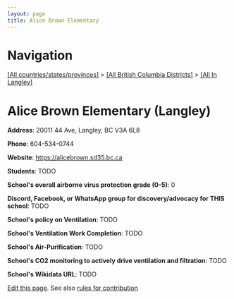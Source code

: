 ```yaml
---
layout: page
title: Alice Brown Elementary
---
```

# Navigation

[[All countries/states/provinces]](../../..) > [[All British Columbia Districts]](../..) > [[All In Langley]](..)

# Alice Brown Elementary (Langley)

**Address**: 20011 44 Ave, Langley, BC V3A 6L8

**Phone**: 604-534-0744

**Website**: <https://alicebrown.sd35.bc.ca>

**Students**: TODO

**School's overall airborne virus protection grade (0-5)**: 0

**Discord, Facebook, or WhatsApp group for discovery/advocacy for THIS school**: TODO

**School's policy on Ventilation**: TODO

**School's Ventilation Work Completion**: TODO

**School's Air-Purification**: TODO

**School's CO2 monitoring to actively drive ventilation and filtration**: TODO

**School's Wikidata URL**: TODO


[Edit this page](https://github.com/ventilate-schools/BC/edit/main/./Langley/Alice_Brown_Elementary.md). See also [rules for contribution](../../../contribution-rules/)